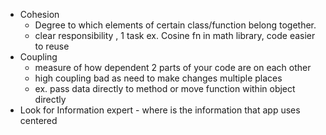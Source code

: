 - Cohesion  
    - Degree to which elements of certain class/function belong together. 
    - clear responsibility , 1 task ex. Cosine fn in math library, code easier to reuse
- Coupling 
    - measure of how dependent 2 parts of your code are on each other
    - high coupling bad as need to make changes multiple places
    - ex. pass data directly to method or move function within object directly
- Look for Information expert - where is the information that app uses centered